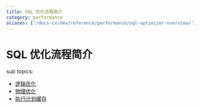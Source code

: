 ```yaml
---
title: SQL 优化流程简介
category: performance
aliases: ['/docs-cn/dev/reference/performance/sql-optimizer-overview/']
---
```


# SQL 优化流程简介

sub topics:

- [逻辑优化](/sql-logical-optimization.md)
- [物理优化](/sql-physical-optimization.md)
- [执行计划缓存](/sql-prepare-plan-cache.md)

<!--
在 TiDB 中，SQL 优化过程分为逻辑优化和物理优化两个阶段。

## 逻辑优化简介

逻辑优化是基于规则的优化，对输入的逻辑执行计划按顺序应用一些优化规则，从而使整个逻辑执行计划变得更好。这些优化规则包括：

- [子查询相关的优化](./subquery-optimization.md)
- [列裁剪](./column-pruning.md)
- [关联子查询去关联](./correlated-subquery-optimization.md)
- [Max/Min 消除](/max-min-eliminate.md)
- [谓词下推](./predicate-push-down.md)
- [分区裁剪](./partition-pruning.md)
- [TopN 和 Limit 下推](./topn-limit-push-down.md)
- [Join Reorder](/join-reorder.md)

## 物理优化简介

物理优化是基于代价的优化，为上一阶段产生的逻辑执行计划制定物理执行计划。这一阶段中，优化器会为逻辑执行计划中的每个算子选择具体的物理实现。逻辑算子的不同物理实现有着不同的时间复杂度、资源消耗和物理属性等。在这个过程中，优化器会根据数据的统计信息来确定不同物理实现的代价，并选择整体代价最小的物理执行计划。

逻辑执行计划是一个树形结构，每个节点对应 SQL 中的一个逻辑算子。同样的，物理执行计划也是一个树形结构，每个节点对应 SQL 中的一个物理算子。逻辑算子只描述这个算子的功能，而物理算子则描述了完成这个功能的具体算法。对于同一个逻辑算子，可能有多个物理算子实现，比如 `LogicalAggregate`，它的实现可以是采用哈希算法的 `HashAggregate`，也可以是流式的 `StreamAggregate`。不同的物理算子具有不同的物理属性，也对其子节点有着不同的物理属性的要求。物理属性包括数据的顺序和分布等。TiDB 中现在只考虑了数据的顺序。

sub topics:

- [索引的选择](./index-choose.md)
- [统计信息介绍](./statistics-intro.md)
- [发现索引选错时](./wrong-index-solution.md)
- [Distinct 优化](./agg-distinct-optimization.md)
-->
